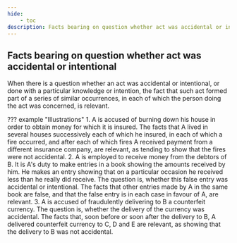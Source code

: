 ```yaml
---
hide:
    - toc
description: Facts bearing on question whether act was accidental or intentional
---
```


## Facts bearing on question whether act was accidental or intentional

When there is a question whether an act was accidental or intentional, or done with a particular knowledge or intention, the fact that such act formed part of a series of similar occurrences, in each of which the person doing the act was concerned, is relevant.

??? example "Illustrations"
    1. A is accused of burning down his house in order to obtain money for which it is insured. The facts that A lived in several houses successively each of which he insured, in each of which a fire occurred, and after each of which fires A received payment from a different insurance company, are relevant, as tending to show that the fires were not accidental.
    2. A is employed to receive money from the debtors of B. It is A's duty to make entries in a book showing the amounts received by him. He makes an entry showing that on a particular occasion he received less than he really did receive. The question is, whether this false entry was accidental or intentional. The facts that other entries made by A in the same book are false, and that the false entry is in each case in favour of A, are relevant.
    3. A is accused of fraudulently delivering to B a counterfeit currency. The question is, whether the delivery of the currency was accidental. The facts that, soon before or soon after the delivery to B, A delivered counterfeit currency to C, D and E are relevant, as showing that the delivery to B was not accidental.
